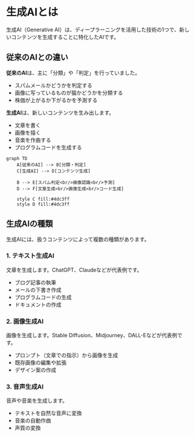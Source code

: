 # 生成AIとは

生成AI（Generative AI）は、ディープラーニングを活用した技術の1つで、新しいコンテンツを生成することに特化したAIです。

## 従来のAIとの違い

**従来のAI**は、主に「分類」や「判定」を行っていました。

- スパムメールかどうかを判定する
- 画像に写っているものが猫かどうかを分類する
- 株価が上がるか下がるかを予測する

**生成AI**は、新しいコンテンツを生み出します。

- 文章を書く
- 画像を描く
- 音楽を作曲する
- プログラムコードを生成する

```mermaid
graph TD
    A[従来のAI] --> B[分類・判定]
    C[生成AI] --> D[コンテンツ生成]

    B --> E[スパム判定<br/>画像認識<br/>予測]
    D --> F[文章生成<br/>画像生成<br/>コード生成]

    style C fill:#4dc3ff
    style D fill:#4dc3ff
```

## 生成AIの種類

生成AIには、扱うコンテンツによって複数の種類があります。

### 1. テキスト生成AI

文章を生成します。ChatGPT、Claudeなどが代表例です。

- ブログ記事の執筆
- メールの下書き作成
- プログラムコードの生成
- ドキュメントの作成

### 2. 画像生成AI

画像を生成します。Stable Diffusion、Midjourney、DALL-Eなどが代表例です。

- プロンプト（文章での指示）から画像を生成
- 既存画像の編集や拡張
- デザイン案の作成

### 3. 音声生成AI

音声や音楽を生成します。

- テキストを自然な音声に変換
- 音楽の自動作曲
- 声質の変換
